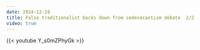 ```yaml
---
date: 2024-12-19
title: False traditionalist backs down from sedevacantism debate  2/2
video: true
---
```



{{< youtube Y_s0mZPhyGk >}}
